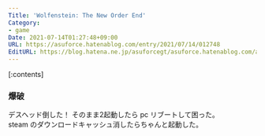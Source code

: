 ```yaml
---
Title: 'Wolfenstein: The New Order End'
Category:
- game
Date: 2021-07-14T01:27:48+09:00
URL: https://asuforce.hatenablog.com/entry/2021/07/14/012748
EditURL: https://blog.hatena.ne.jp/asuforcegt/asuforce.hatenablog.com/atom/entry/26006613786545773
---
```


[:contents]

### 爆破

デスヘッド倒した！ 
そのまま2起動したら pc リブートして困った。  
steam のダウンロードキャッシュ消したらちゃんと起動した。
